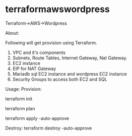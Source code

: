 # terraformawswordpress
Terraform->AWS->Wordpress

About:

Following will get provision using Terraform.

  1. VPC and it's components
  2. Subnets, Route Tables, Internet Gateway, Nat Gateway.
  3. EC2 instance
  4. EIP for NAT Gateway
  5. Mariadb sql EC2 instance and wordpress EC2 instance
  6. Security Groups to access both EC2 and SQL

Usage: Provision:

  terraform init
  
  terraform plan
  
  terraform apply -auto-approve

Destroy:
terraform destroy -auto-approve
